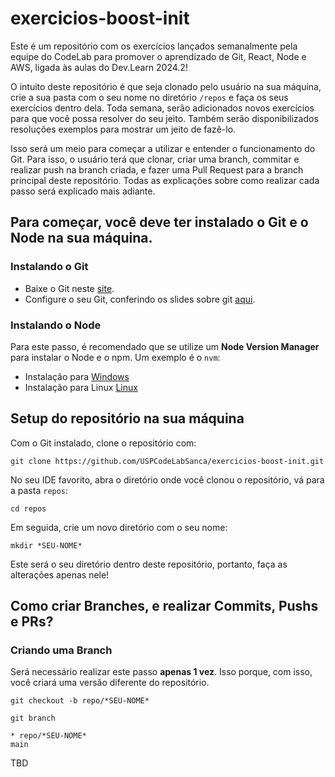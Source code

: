 # exercicios-boost-init
Este é um repositório com os exercícios lançados semanalmente pela equipe do CodeLab para promover o aprendizado de Git, React, Node e AWS, ligada às aulas do Dev.Learn 2024.2!

O intuito deste repositório é que seja clonado pelo usuário na sua máquina, crie a sua pasta com o seu nome no diretório ```/repos``` e faça os seus exercícios dentro dela. Toda semana, serão adicionados novos exercícios para que você possa resolver do seu jeito. Também serão disponibilizados resoluções exemplos para mostrar um jeito de fazê-lo. 

Isso será um meio para começar a utilizar e entender o funcionamento do Git. Para isso, o usuário terá que clonar, criar uma branch, commitar e realizar push na branch criada, e fazer uma Pull Request para a branch principal deste repositório. Todas as explicações sobre como realizar cada passo será explicado mais adiante.

## Para começar, você deve ter instalado o Git e o Node na sua máquina.
### Instalando o Git

- Baixe o Git neste <a href="https://git-scm.com/downloads">site</a>.
- Configure o seu Git, conferindo os slides sobre git <a href="https://tinyurl.com/slide-git01">aqui</a>.

### Instalando o Node
Para este passo, é recomendado que se utilize um **Node Version Manager** para instalar o Node e o npm. Um exemplo é o ```nvm```:

- Instalação para <a href="https://learn.microsoft.com/pt-br/windows/dev-environment/javascript/nodejs-on-windows">Windows</a>
- Instalação para Linux <a href="https://www.linode.com/docs/guides/how-to-install-use-node-version-manager-nvm/">Linux</a>

## Setup do repositório na sua máquina

Com o Git instalado, clone o repositório com:
```
git clone https://github.com/USPCodeLabSanca/exercicios-boost-init.git
```

No seu IDE favorito, abra o diretório onde você clonou o repositório, vá para a pasta ```repos```:
```
cd repos
```
Em seguida, crie um novo diretório com o seu nome:
```
mkdir *SEU-NOME*
```
Este será o seu diretório dentro deste repositório, portanto, faça as alterações apenas nele!

## Como criar Branches, e realizar Commits, Pushs e PRs?
### Criando uma Branch
Será necessário realizar este passo **apenas 1 vez**. Isso porque, com isso, você criará uma versão diferente do repositório.

```
git checkout -b repo/*SEU-NOME*
```

```
git branch
```

```
* repo/*SEU-NOME*
main
```

TBD
